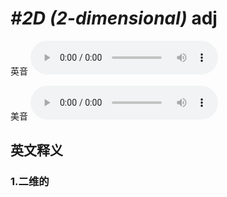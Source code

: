# ***\#2D (2-dimensional)*** adj
英音
<audio src="./media/2D (2-dimensional)1_AAC.aac" controls="controls"></audio>

美音
<audio src="./media/2D (2-dimensional)2_AAC.aac" controls="controls"></audio>



  

英文释义
---
### 1.**二维的**  


